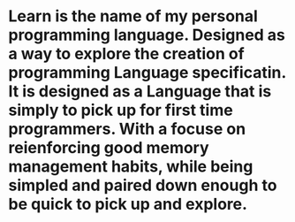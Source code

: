 # Learn is the name of my personal programming language. Designed as a way to explore the creation of programming Language specificatin. It is designed as a Language that is simply to pick up for first time programmers. With a focuse on reienforcing good memory management habits, while being simpled and paired down enough to be quick to pick up and explore.
